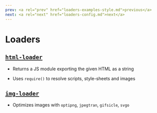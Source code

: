 ```yaml
---
prev: <a rel="prev" href="loaders-examples-style.md">previous</a>
next: <a rel="next" href="loaders-config.md">next</a>
---
```


# Loaders

## [`html-loader`](https://github.com/webpack/html-loader)

- Returns a JS module exporting the given HTML as a string

- Uses `require()` to resolve scripts, style-sheets and images

## [`img-loader`](https://github.com/thetalecrafter/img-loader)
<!--{h2:data-bespoke-bullet}-->

- Optimizes images with `optipng`, `jpegtran`, `gifsicle`, `svgo`
